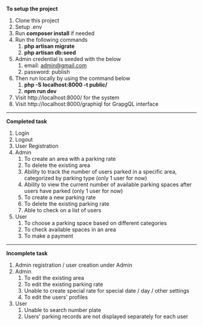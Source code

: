 **To setup the project**
1. Clone this project
2. Setup .env
3. Run **composer install** if needed
4. Run the following commands
    1. **php artisan migrate**
    2. **php artisan db:seed**
5. Admin credential is seeded with the below
    1. email: [admin@gmail.com](mailto:admin@gmail.com)
    2. password: publish
6. Then run locally by using the command below
    1. **php -S localhost:8000 -t public/**
    2. **npm run dev**
7. Visit http://localhost:8000/ for the system
8. Visit http://localhost:8000/graphiql for GrapgQL interface

---
**Completed task**
1. Login
2. Logout
3. User Registration
4. Admin
    1. To create an area with a parking rate
    2. To delete the existing area
    3. Ability to track the number of users parked in a specific area, categorized by parking type (only 1 user for now)
    4. Ability to view the current number of available parking spaces after users have parked (only 1 user for now)
    5. To create a new parking rate
    6. To delete the existing parking rate
    7. Able to check on a list of users
5. User
    1. To choose a parking space based on different categories
    2. To check available spaces in an area
    3. To make a payment 
  
---
**Incomplete task**
1. Admin registration / user creation under Admin
2. Admin
   1. To edit the existing area
   2. To edit the existing parking rate
   3. Unable to create special rate for special date / day / other settings
   4. To edit the users' profiles
3. User
   1. Unable to search number plate
   2. Users' parking records are not displayed separately for each user
